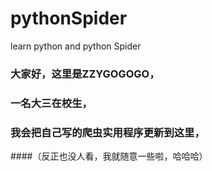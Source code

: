 # pythonSpider
learn python and python Spider
### 大家好，这里是ZZYGOGOGO，
### 一名大三在校生，
### 我会把自己写的爬虫实用程序更新到这里，

####（反正也没人看，我就随意一些啦，哈哈哈）
